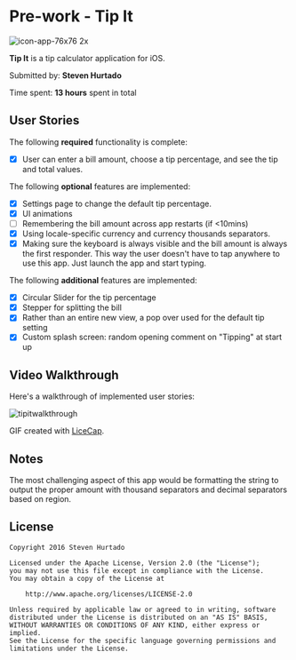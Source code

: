 # Pre-work - Tip It

![icon-app-76x76 2x](https://cloud.githubusercontent.com/assets/11231583/20907493/8d0b98a0-bb1c-11e6-9a17-1ad865833b2a.png) 

**Tip It** is a tip calculator application for iOS.

Submitted by: **Steven Hurtado**

Time spent: **13 hours** spent in total

## User Stories

The following **required** functionality is complete:
* [X] User can enter a bill amount, choose a tip percentage, and see the tip and total values.

The following **optional** features are implemented:
* [X] Settings page to change the default tip percentage.
* [X] UI animations
* [ ] Remembering the bill amount across app restarts (if <10mins)
* [X] Using locale-specific currency and currency thousands separators.
* [X] Making sure the keyboard is always visible and the bill amount is always the first responder. This way the user doesn't have to tap anywhere to use this app. Just launch the app and start typing.

The following **additional** features are implemented:

- [X] Circular Slider for the tip percentage
- [X] Stepper for splitting the bill
- [X] Rather than an entire new view, a pop over used for the default tip setting
- [X] Custom splash screen: random opening comment on "Tipping" at start up

## Video Walkthrough 

Here's a walkthrough of implemented user stories:

![tipitwalkthrough](https://cloud.githubusercontent.com/assets/11231583/20907315/772309a2-bb1b-11e6-84fc-7b1fd7e691ea.gif)

GIF created with [LiceCap](http://www.cockos.com/licecap/).

## Notes

The most challenging aspect of this app would be formatting the string to output the proper amount with thousand separators and decimal separators based on region.

## License

    Copyright 2016 Steven Hurtado

    Licensed under the Apache License, Version 2.0 (the "License");
    you may not use this file except in compliance with the License.
    You may obtain a copy of the License at

        http://www.apache.org/licenses/LICENSE-2.0

    Unless required by applicable law or agreed to in writing, software
    distributed under the License is distributed on an "AS IS" BASIS,
    WITHOUT WARRANTIES OR CONDITIONS OF ANY KIND, either express or implied.
    See the License for the specific language governing permissions and
    limitations under the License.
